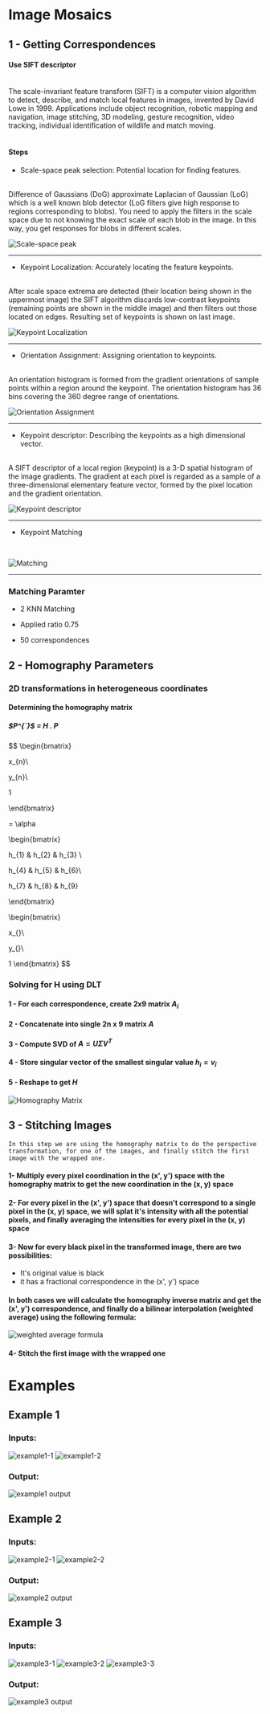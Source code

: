 
# Image Mosaics

## 1 - Getting Correspondences

#### Use SIFT descriptor
<br>
The scale-invariant feature transform (SIFT) is a computer vision algorithm to detect, describe, and match local features in images, invented by David Lowe in 1999. Applications include object recognition, robotic mapping and navigation, image stitching, 3D modeling, gesture recognition, video tracking, individual identification of wildlife and match moving.
<br>
<br>

#### <begin> Steps

- Scale-space peak selection: Potential location for finding features.
<br>
Difference of Gaussians (DoG) approximate Laplacian of Gaussian (LoG) which is a well known blob detector (LoG filters give high response to regions corresponding to blobs). You need to apply the filters in the scale space due to not knowing the exact scale of each blob in the image. In this way, you get responses for blobs in different scales.

<br>
  
![Scale-space peak](img1.jpg)

---------

- Keypoint Localization: Accurately locating the feature keypoints.
<br>
After scale space extrema are detected (their location being shown in the uppermost image) the SIFT algorithm discards low-contrast keypoints (remaining points are shown in the middle image) and then filters out those located on edges. Resulting set of keypoints is shown on last image.

<br>

![Keypoint Localization](img2.png)

---------

- Orientation Assignment: Assigning orientation to keypoints.
<br>
An orientation histogram is formed from the gradient orientations of sample points within a region around the keypoint. The orientation histogram has 36 bins covering the 360 degree range of orientations.

<br>

![Orientation Assignment](img-o.jpg)


---------

  

- Keypoint descriptor: Describing the keypoints as a high dimensional vector.
<br>
A SIFT descriptor of a local region (keypoint) is a 3-D spatial histogram of the image gradients. The gradient at each pixel is regarded as a sample of a three-dimensional elementary feature vector, formed by the pixel location and the gradient orientation.
  
<br>

![Keypoint descriptor](img3.png)

--------   

- Keypoint Matching

<br>
  

![Matching](img4.png)

------- 

### Matching Paramter

- 2 KNN Matching

- Applied ratio 0.75

- 50 correspondences

  

## 2 - Homography Parameters

### 2D transformations in heterogeneous coordinates

#### Determining the homography matrix

##### $P^{`}$ = $H$ . $P$

$$ \begin{bmatrix}

x_{n}\\

y_{n}\\

1

\end{bmatrix}

= \alpha

\begin{bmatrix}

h_{1} & h_{2} & h_{3} \\

h_{4} & h_{5} & h_{6}\\

h_{7} & h_{8} & h_{9}

\end{bmatrix}

\begin{bmatrix}

x_{}\\

y_{}\\

1
\end{bmatrix}
$$

  

### Solving for H using DLT

#### 1 - For each correspondence, create 2x9 matrix $A_{i}$

#### 2 - Concatenate into single 2n x 9 matrix $A$

#### 3 - Compute SVD of $A = U \Sigma V^{T}$

#### 4 - Store singular vector of the smallest singular value $h_{i} = v_{\hat{i}}$

#### 5 - Reshape to get $H$

![Homography Matrix](homography.jpg)


## 3 - Stitching Images
    In this step we are using the homography matrix to do the perspective
    transformation, for one of the images, and finally stitch the first
    image with the wrapped one.

#### 1- Multiply every pixel coordination in the (x', y') space with the homography matrix  to get the new coordination in the (x, y) space
#### 2- For every pixel in the (x', y') space that doesn't correspond to a single pixel in the (x, y) space, we will splat it's intensity with all the potential pixels, and finally averaging the intensities for every pixel in the (x, y) space
#### 3- Now for every black pixel in the transformed image, there are two possibilities:
  - It's original value is black
  - it has a fractional correspondence in the (x', y') space
 #### In both cases we will calculate the homography inverse matrix and get the (x', y') correspondence, and finally do a bilinear interpolation (weighted average) using the following formula:
 ![weighted average formula](https://latex.codecogs.com/svg.image?W&space;=&space;%5Cfrac%7B%5Csum_%7Bi=1%7D%5E%7Bn%7Dw_%7Bi%7DX_%7Bi%7D%7D%7B%5Csum_%7Bi=1%7D%5E%7Bn%7D&space;w_%7Bi%7D%7D)
 #### 4- Stitch the first image with the wrapped one


# Examples
## Example 1
### Inputs:
![example1-1](../img/image1.jpg)
![example1-2](../img/image2.jpg)
### Output:
![example1 output](ex1output.png)
## Example 2
### Inputs:
![example2-1](../img/example2-1.png)
![example2-2](../img/example2-2.png)
### Output:
![example2 output](ex2output.png)
## Example 3
### Inputs:
![example3-1](../img/shanghai-21.png)
![example3-2](../img/shanghai-22.png)
![example3-3](../img/shanghai-23.png)
### Output:
![example3 output](ex3output.png)